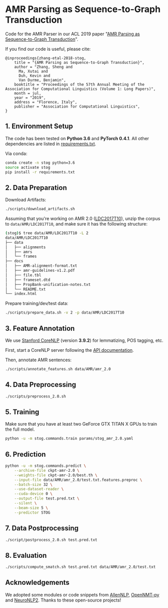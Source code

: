 # AMR Parsing as Sequence-to-Graph Transduction

Code for the AMR Parser 
in our ACL 2019 paper "[AMR Parsing as Sequence-to-Graph Transduction](https://arxiv.org/pdf/1905.08704.pdf)".   

If you find our code is useful, please cite:
```
@inproceedings{zhang-etal-2018-stog,
    title = "{AMR Parsing as Sequence-to-Graph Transduction}",
    author = "Zhang, Sheng and
      Ma, Xutai and
      Duh, Kevin and
      Van Durme, Benjamin",
    booktitle = "Proceedings of the 57th Annual Meeting of the Association for Computational Linguistics (Volume 1: Long Papers)",
    month = jul,
    year = "2019",
    address = "Florence, Italy",
    publisher = "Association for Computational Linguistics",
}
```

## 1. Environment Setup


The code has been tested on **Python 3.6** and **PyTorch 0.4.1**. 
All other dependencies are listed in [requirements.txt](requirements.txt).

Via conda:
```bash
conda create -n stog python=3.6
source activate stog
pip install -r requirements.txt
```

## 2. Data Preparation

Download Artifacts:
```bash
./scripts/download_artifacts.sh
```

Assuming that you're working on AMR 2.0 ([LDC2017T10](https://catalog.ldc.upenn.edu/LDC2017T10)),
unzip the corpus to `data/AMR/LDC2017T10`, and make sure it has the following structure:
```bash
(stog)$ tree data/AMR/LDC2017T10 -L 2
data/AMR/LDC2017T10
├── data
│   ├── alignments
│   ├── amrs
│   └── frames
├── docs
│   ├── AMR-alignment-format.txt
│   ├── amr-guidelines-v1.2.pdf
│   ├── file.tbl
│   ├── frameset.dtd
│   ├── PropBank-unification-notes.txt
│   └── README.txt
└── index.html
```

Prepare training/dev/test data:
```bash
./scripts/prepare_data.sh -v 2 -p data/AMR/LDC2017T10
```

## 3. Feature Annotation

We use [Stanford CoreNLP](https://stanfordnlp.github.io/CoreNLP/index.html) (version **3.9.2**) for lemmatizing, POS tagging, etc.

First, start a CoreNLP server following the [API documentation](https://stanfordnlp.github.io/CoreNLP/corenlp-server.html#api-documentation).


Then, annotate AMR sentences:
```bash
./scripts/annotate_features.sh data/AMR/amr_2.0
```

## 4. Data Preprocessing

```bash
./scripts/preprocess_2.0.sh
```

## 5. Training

Make sure that you have at least two GeForce GTX TITAN X GPUs to train the full model.

```bash
python -u -m stog.commands.train params/stog_amr_2.0.yaml
```

## 6. Prediction

```bash
python -u -m stog.commands.predict \
    --archive-file ckpt-amr-2.0 \
    --weights-file ckpt-amr-2.0/best.th \
    --input-file data/AMR/amr_2.0/test.txt.features.preproc \
    --batch-size 32 \
    --use-dataset-reader \
    --cuda-device 0 \
    --output-file test.pred.txt \
    --silent \
    --beam-size 5 \
    --predictor STOG
```

## 7. Data Postprocessing    
```bash
./script/postprocess_2.0.sh test.pred.txt
```

## 8. Evaluation

```bash
./scripts/compute_smatch.sh test.pred.txt data/AMR/amr_2.0/test.txt
```

## Acknowledgements

We adopted some modules or code snippets from [AllenNLP](https://github.com/allenai/allennlp), 
[OpenNMT-py](https://github.com/OpenNMT/OpenNMT-py)
 and [NeuroNLP2](https://github.com/XuezheMax/NeuroNLP2).
Thanks to these open-source projects!
